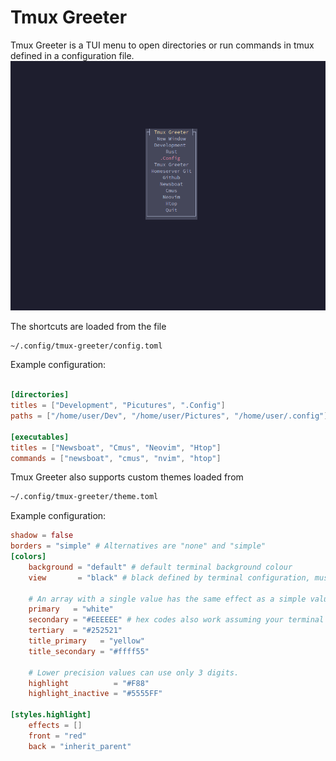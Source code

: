 # Tmux Greeter
Tmux Greeter is a TUI menu to open directories or run commands in tmux defined in a configuration file.
![Example screnshot](https://raw.githubusercontent.com/plsdontreviveme/tmux-greeter/main/assets/example.png)

The shortcuts are loaded from the file 
```bash
~/.config/tmux-greeter/config.toml
```

Example configuration: 

```toml

[directories]
titles = ["Development", "Picutures", ".Config"]
paths = ["/home/user/Dev", "/home/user/Pictures", "/home/user/.config"]

[executables]
titles = ["Newsboat", "Cmus", "Neovim", "Htop"]
commands = ["newsboat", "cmus", "nvim", "htop"]
```

Tmux Greeter also supports custom themes loaded from
```bash
~/.config/tmux-greeter/theme.toml
```

Example configuration:
```toml
shadow = false
borders = "simple" # Alternatives are "none" and "simple"
[colors]
	background = "default" # default terminal background colour
	view       = "black" # black defined by terminal configuration, must be all lowercase

	# An array with a single value has the same effect as a simple value.
	primary   = "white"
	secondary = "#EEEEEE" # hex codes also work assuming your terminal supports it
	tertiary  = "#252521"
	title_primary   = "yellow"
	title_secondary = "#ffff55"

	# Lower precision values can use only 3 digits.
	highlight          = "#F88"
	highlight_inactive = "#5555FF"

[styles.highlight]
    effects = []
    front = "red"
    back = "inherit_parent"
```
